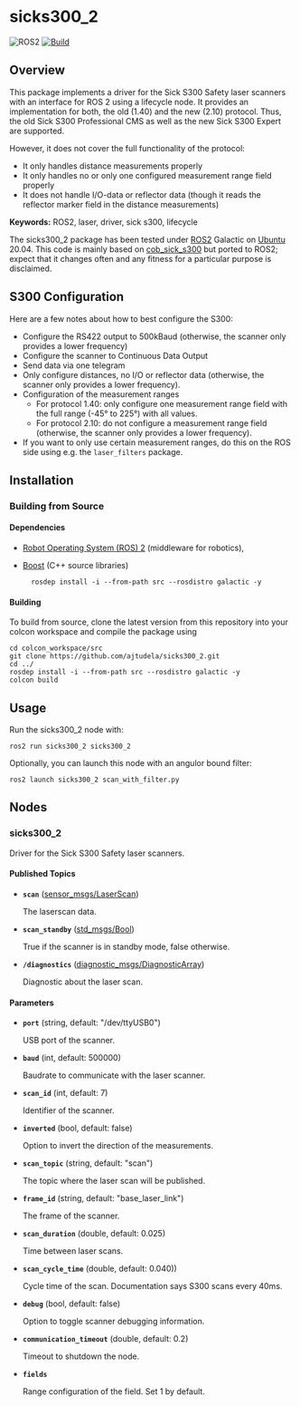 # sicks300_2

![ROS2](https://img.shields.io/badge/ros2-galactic-purple?logo=ros&logoColor=white)
[![Build](https://github.com/ajtudela/sicks300_2/actions/workflows/build.yml/badge.svg?branch=dev)](https://github.com/ajtudela/sicks300_2/actions/workflows/build.yml)

## Overview

This package implements a driver for the Sick S300 Safety laser scanners with an interface for ROS 2 using a lifecycle node.
It provides an implementation for both, the old (1.40) and the new (2.10) protocol.
Thus, the old Sick S300 Professional CMS as well as the new Sick S300 Expert are supported.

However, it does not cover the full functionality of the protocol:
- It only handles distance measurements properly
- It only handles no or only one configured measurement range field properly
- It does not handle I/O-data or reflector data
(though it reads the reflector marker field in the distance measurements)

**Keywords:** ROS2, laser, driver, sick s300, lifecycle

The sicks300_2 package has been tested under [ROS2] Galactic on [Ubuntu] 20.04. This code is mainly based on [cob_sick_s300](http://wiki.ros.org/cob_sick_s300) but ported to ROS2; expect that it changes often and any fitness for a particular purpose is disclaimed.

## S300 Configuration
Here are a few notes about how to best configure the S300:
- Configure the RS422 output to 500kBaud (otherwise, the scanner only provides a lower frequency)
- Configure the scanner to Continuous Data Output
- Send data via one telegram
- Only configure distances, no I/O or reflector data (otherwise, the scanner only provides a lower frequency).
- Configuration of the measurement ranges
    - For protocol 1.40: only configure one measurement range field with the full range (-45° to 225°) with all values.
    - For protocol 2.10: do not configure a measurement range field
      (otherwise, the scanner only provides a lower frequency).
- If you want to only use certain measurement ranges, do this on the ROS side using e.g. the `laser_filters` package.

## Installation

### Building from Source

#### Dependencies

- [Robot Operating System (ROS) 2](https://docs.ros.org/en/galactic/) (middleware for robotics),
- [Boost](https://www.boost.org/) (C++ source libraries)

		rosdep install -i --from-path src --rosdistro galactic -y

#### Building

To build from source, clone the latest version from this repository into your colcon workspace and compile the package using

	cd colcon_workspace/src
	git clone https://github.com/ajtudela/sicks300_2.git
	cd ../
	rosdep install -i --from-path src --rosdistro galactic -y
	colcon build

## Usage

Run the sicks300_2 node with:

	ros2 run sicks300_2 sicks300_2

Optionally, you can launch this node with an angulor bound filter:

	ros2 launch sicks300_2 scan_with_filter.py 

## Nodes

### sicks300_2

Driver for the Sick S300 Safety laser scanners.

#### Published Topics

* **`scan`** ([sensor_msgs/LaserScan])

	The laserscan data.

* **`scan_standby`** ([std_msgs/Bool])

	True if the scanner is in standby mode, false otherwise.

* **`/diagnostics`** ([diagnostic_msgs/DiagnosticArray])

	Diagnostic about the laser scan.

#### Parameters

* **`port`** (string, default: "/dev/ttyUSB0")

	USB port of the scanner.

* **`baud`** (int, default: 500000)

	Baudrate to communicate with the laser scanner.

* **`scan_id`** (int, default: 7)

	Identifier of the scanner.

* **`inverted`** (bool, default: false)

	Option to invert the direction of the measurements.

* **`scan_topic`** (string, default: "scan")

	The topic where the laser scan will be published.

* **`frame_id`** (string, default: "base_laser_link")

	The frame of the scanner.

* **`scan_duration`** (double, default: 0.025)

	Time between laser scans.

* **`scan_cycle_time`** (double, default: 0.040))

	Cycle time of the scan. Documentation says S300 scans every 40ms.

* **`debug`** (bool, default: false)

	Option to toggle scanner debugging information.

* **`communication_timeout`** (double, default: 0.2)

	Timeout to shutdown the node.

* **`fields`**

	Range configuration of the field. Set 1 by default.

[Ubuntu]: https://ubuntu.com/
[ROS2]: https://docs.ros.org/en/galactic/
[sensor_msgs/LaserScan]: https://docs.ros2.org/galactic/api/sensor_msgs/msg/LaserScan.html
[std_msgs/Bool]: https://docs.ros2.org/galactic/api/std_msgs/msg/Bool.html
[diagnostic_msgs/DiagnosticArray]: https://docs.ros2.org/galactic/api/diagnostic_msgs/msg/DiagnosticArray.html